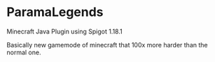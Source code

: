 # ParamaLegends
Minecraft Java Plugin using Spigot 1.18.1

Basically new gamemode of minecraft that 100x more harder than the normal one.
